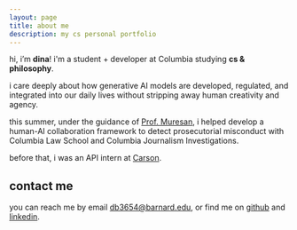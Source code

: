 ```yaml
---
layout: page
title: about me
description: my cs personal portfolio
---
```


hi, i’m **dina**! i'm a student + developer at Columbia studying **cs & philosophy**.

i care deeply about how generative AI models are developed, regulated, and integrated into our daily lives without stripping away human creativity and agency.

this summer, under the guidance of [Prof. Muresan](https://www.cs.columbia.edu/~smara/), i helped develop a human-AI collaboration framework to detect prosecutorial misconduct with Columbia Law School and Columbia Journalism Investigations.

before that, i was an API intern at [Carson](https://www.carson.live/).

## contact me

you can reach me by email [db3654@barnard.edu](mailto:db3654@barnard.edu), or find me on [github](https://github.com/dinablachman) and [linkedin](https://www.linkedin.com/in/dinablachman/).

<script>
document.querySelectorAll('.transform-link').forEach(link => {
    link.addEventListener('click', function() {
        const original = this.dataset.original;
        const transformed = this.dataset.transformed;
        this.textContent = this.textContent === original ? transformed : original;
    });
});
</script>

<style>.transform-link {
    cursor: pointer;
    color: #000000;
    border: 2px dotted #000000;
    padding: 2px 6px;
    border-radius: 4px;
    transition: all 0.3s ease;
}

.transform-link:hover {
    border-color: #38a169;
    color: #38a169;
}
</style>